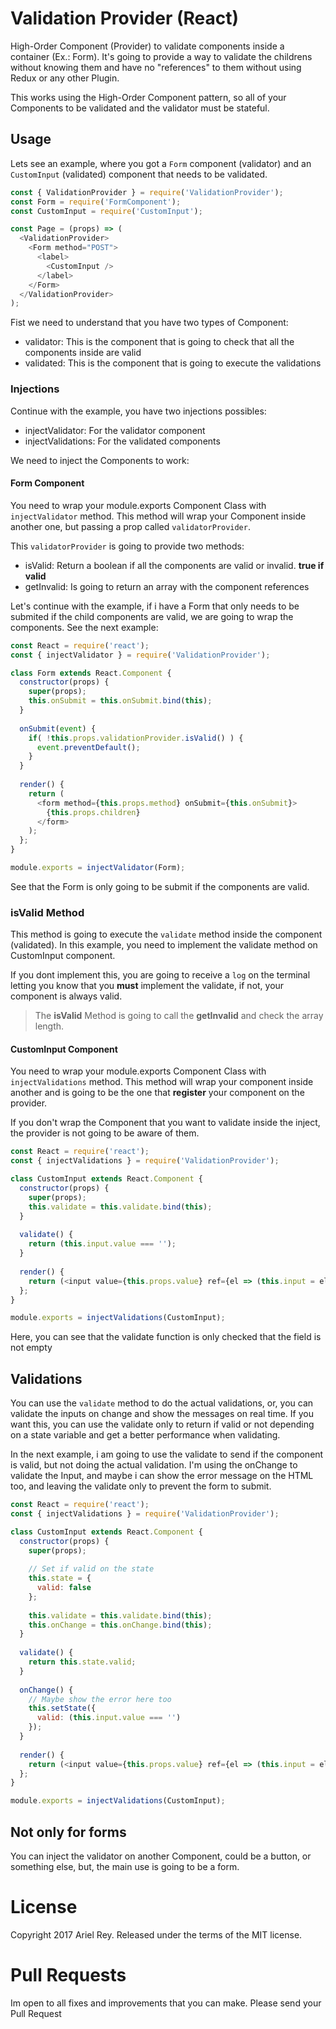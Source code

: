 # Validation Provider (React)

High-Order Component (Provider) to validate components inside a container (Ex.: Form). It's going to provide a way to validate the childrens without knowing them and have no "references" to them without using Redux or any other Plugin.

This works using the High-Order Component pattern, so all of your Components to be validated and the validator must be stateful.

## Usage

Lets see an example, where you got a `Form` component (validator) and an `CustomInput` (validated) component that needs to be validated.

```javascript
const { ValidationProvider } = require('ValidationProvider');
const Form = require('FormComponent');
const CustomInput = require('CustomInput');

const Page = (props) => (
  <ValidationProvider>
    <Form method="POST">
      <label>
        <CustomInput />
      </label>
    </Form>
  </ValidationProvider>
);
```

Fist we need to understand that you have two types of Component:

- validator: This is the component that is going to check that all the components inside are valid
- validated: This is the component that is going to execute the validations

### Injections

Continue with the example, you have two injections possibles:

- injectValidator: For the validator component
- injectValidations: For the validated components

We need to inject the Components to work:

#### Form Component

You need to wrap your module.exports Component Class with `injectValidator` method. This method will wrap your Component inside another one, but passing a prop called `validatorProvider`.

This `validatorProvider` is going to provide two methods:

- isValid: Return a boolean if all the components are valid or invalid. **true if valid**
- getInvalid: Is going to return an array with the component references

Let's continue with the example, if i have a Form that only needs to be submited if the child components are valid, we are going to wrap the components. See the next example:

```javascript
const React = require('react');
const { injectValidator } = require('ValidationProvider');

class Form extends React.Component {
  constructor(props) {
    super(props);
    this.onSubmit = this.onSubmit.bind(this);
  }
  
  onSubmit(event) {
    if( !this.props.validationProvider.isValid() ) {
      event.preventDefault();
    }
  }
  
  render() {
    return (
      <form method={this.props.method} onSubmit={this.onSubmit}>
        {this.props.children}
      </form>
    );
  };
}

module.exports = injectValidator(Form);
```

See that the Form is only going to be submit if the components are valid.

### isValid Method

This method is going to execute the `validate` method inside the component (validated). In this example, you need to implement the validate method on CustomInput component.

If you dont implement this, you are going to receive a `log` on the terminal letting you know that you **must** implement the validate, if not, your component is always valid.

> The **isValid** Method is going to call the **getInvalid** and check the array length.

#### CustomInput Component

You need to wrap your module.exports Component Class with `injectValidations` method. This method will wrap your component inside another and is going to be the one that **register** your component on the provider.

If you don't wrap the Component that you want to validate inside the inject, the provider is not going to be aware of them.

```javascript
const React = require('react');
const { injectValidations } = require('ValidationProvider');

class CustomInput extends React.Component {
  constructor(props) {
    super(props);
    this.validate = this.validate.bind(this);
  }
  
  validate() {
    return (this.input.value === '');
  }
  
  render() {
    return (<input value={this.props.value} ref={el => (this.input = el)} />);
  };
}

module.exports = injectValidations(CustomInput);
```

Here, you can see that the validate function is only checked that the field is not empty

## Validations

You can use the `validate` method to do the actual validations, or, you can validate the inputs on change and show the messages on real time. If you want this, you can use the validate only to return if valid or not depending on a state variable and get a better performance when validating.

In the next example, i am going to use the validate to send if the component is valid, but not doing the actual validation. I'm using the onChange to validate the Input, and maybe i can show the error message on the HTML too, and leaving the validate only to prevent the form to submit.

```javascript
const React = require('react');
const { injectValidations } = require('ValidationProvider');

class CustomInput extends React.Component {
  constructor(props) {
    super(props);
    
    // Set if valid on the state
    this.state = {
      valid: false
    };
    
    this.validate = this.validate.bind(this);
    this.onChange = this.onChange.bind(this);
  }
  
  validate() {
    return this.state.valid;
  }
  
  onChange() {
    // Maybe show the error here too
    this.setState({
      valid: (this.input.value === '')
    });
  }
  
  render() {
    return (<input value={this.props.value} ref={el => (this.input = el)} onChange={onChange} />);
  };
}

module.exports = injectValidations(CustomInput);
```

## Not only for forms

You can inject the validator on another Component, could be a button, or something else, but, the main use is going to be a form.

# License

Copyright 2017 Ariel Rey. Released under the terms of the MIT license.

# Pull Requests

Im open to all fixes and improvements that you can make. Please send your Pull Request